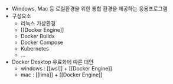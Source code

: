 - Windows, Mac 등 로컬환경을 위한 통합 환경을 제공하는 응용프로그램
- 구성요소
	- 리눅스 가상환경
	- [[Docker Engine]]
	- Docker Buildx
	- Docker Compose
	- Kubernetes
	- ...
- Docker Desktop 유료화에 따른 대안
	- windows : [[wsl]] + [[Docker Engine]]
	- mac : [[lima]] + [[Docker Engine]]